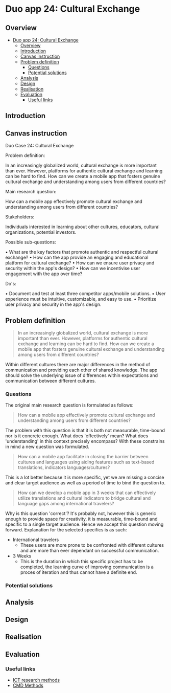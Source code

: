 # Duo app 24: Cultural Exchange

## Overview

- [Duo app 24: Cultural Exchange](#duo-app-24-cultural-exchange)
  - [Overview](#overview)
  - [Introduction](#introduction)
  - [Canvas instruction](#canvas-instruction)
  - [Problem definition](#problem-definition)
    - [Questions](#questions)
    - [Potential solutions](#potential-solutions)
  - [Analysis](#analysis)
  - [Design](#design)
  - [Realisation](#realisation)
  - [Evaluation](#evaluation)
    - [Useful links](#useful-links)

## Introduction

## Canvas instruction

Duo Case 24: Cultural Exchange

Problem definition:

In an increasingly globalized world, cultural exchange is more important than ever. However, platforms for authentic cultural exchange and learning can be hard to find. How can we create a mobile app that fosters genuine cultural exchange and understanding among users from different countries?

Main research question:

How can a mobile app effectively promote cultural exchange and understanding among users from different countries?

Stakeholders:

Individuals interested in learning about other cultures, educators, cultural organizations, potential investors.

Possible sub-questions:

• What are the key factors that promote authentic and respectful cultural exchange?
• How can the app provide an engaging and educational platform for cultural exchange?
• How can we ensure user privacy and security within the app's design?
• How can we incentivise user engagement with the app over time?

Do's:

• Document and test at least three competitor apps/mobile solutions.
• User experience must be intuitive, customizable, and easy to use.
• Prioritize user privacy and security in the app's design.

## Problem definition

> In an increasingly globalized world, cultural exchange is more important than ever. However, platforms for authentic cultural exchange and learning can be hard to find. How can we create a mobile app that fosters genuine cultural exchange and understanding among users from different countries?

Within different cultures there are major differences in the method of communication and providing each other of shared knowledge. The app should solve the underlying issue of differences within expectations and communication between different cultures.

### Questions

The original main research question is formulated as follows:

> How can a mobile app effectively promote cultural exchange and understanding among users from different countries?

The problem with this question is that it is both not measurable, time-bound nor is it concrete enough. What does 'effectively' mean? What does 'understanding' in this context precisely encompass? With these constrains in mind a new question was formulated.

> How can a mobile app facilitate in closing the barrier between cultures and languages using aiding features such as text-based translations, indicators languages/cultures?

This is a lot better because it is more specific, yet we are missing a concise and clear target audience as well as a period of time to bind the question to.

> How can we develop a mobile app in 3 weeks that can effectively utilize translations and cultural indicators to bridge cultural and language gaps among international travelers?

Why is this question 'correct'? It's probably not, however this is generic enough to provide space for creativity, it is measurable, time-bound and specific to a single target audience. Hence we accept this question moving forward. Explanation for the selected specifics is as such:

- International travelers
  - These users are more prone to be confronted with different cultures and are more than ever dependant on successful communication.
- 3 Weeks
  - This is the duration in which this specific project has to be completed, the learning curve of improving communication is a proces of iteration and thus cannot have a definite end.

### Potential solutions

## Analysis

## Design

## Realisation

## Evaluation

### Useful links

- [ICT research methods](http://ictresearchmethods.nl/methods-per-project-phase/)
- [CMD Methods](https://cmdmethods.nl/?sort=strategy)
